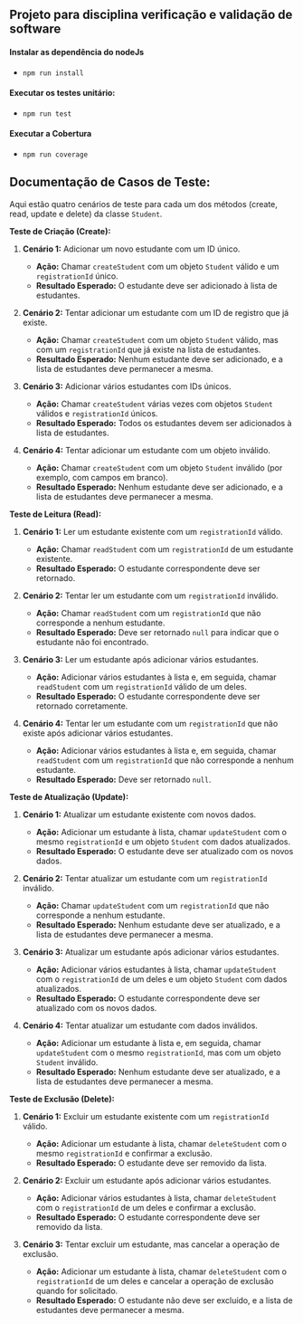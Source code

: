 ## Projeto para disciplina verificação e validação de software

#### Instalar as dependência do nodeJs

- `npm run install`

#### Executar os testes unitário:

- `npm run test`

#### Executar a Cobertura

- `npm run coverage`

## Documentação de Casos de Teste:

Aqui estão quatro cenários de teste para cada um dos métodos (create, read, update e delete) da classe `Student`.

**Teste de Criação (Create):**
1. **Cenário 1:** Adicionar um novo estudante com um ID único.
    - **Ação:** Chamar `createStudent` com um objeto `Student` válido e um `registrationId` único.
    - **Resultado Esperado:** O estudante deve ser adicionado à lista de estudantes.

2. **Cenário 2:** Tentar adicionar um estudante com um ID de registro que já existe.
    - **Ação:** Chamar `createStudent` com um objeto `Student` válido, mas com um `registrationId` que já existe na lista de estudantes.
    - **Resultado Esperado:** Nenhum estudante deve ser adicionado, e a lista de estudantes deve permanecer a mesma.

3. **Cenário 3:** Adicionar vários estudantes com IDs únicos.
    - **Ação:** Chamar `createStudent` várias vezes com objetos `Student` válidos e `registrationId` únicos.
    - **Resultado Esperado:** Todos os estudantes devem ser adicionados à lista de estudantes.

4. **Cenário 4:** Tentar adicionar um estudante com um objeto inválido.
    - **Ação:** Chamar `createStudent` com um objeto `Student` inválido (por exemplo, com campos em branco).
    - **Resultado Esperado:** Nenhum estudante deve ser adicionado, e a lista de estudantes deve permanecer a mesma.

**Teste de Leitura (Read):**
1. **Cenário 1:** Ler um estudante existente com um `registrationId` válido.
    - **Ação:** Chamar `readStudent` com um `registrationId` de um estudante existente.
    - **Resultado Esperado:** O estudante correspondente deve ser retornado.

2. **Cenário 2:** Tentar ler um estudante com um `registrationId` inválido.
    - **Ação:** Chamar `readStudent` com um `registrationId` que não corresponde a nenhum estudante.
    - **Resultado Esperado:** Deve ser retornado `null` para indicar que o estudante não foi encontrado.

3. **Cenário 3:** Ler um estudante após adicionar vários estudantes.
    - **Ação:** Adicionar vários estudantes à lista e, em seguida, chamar `readStudent` com um `registrationId` válido de um deles.
    - **Resultado Esperado:** O estudante correspondente deve ser retornado corretamente.

4. **Cenário 4:** Tentar ler um estudante com um `registrationId` que não existe após adicionar vários estudantes.
    - **Ação:** Adicionar vários estudantes à lista e, em seguida, chamar `readStudent` com um `registrationId` que não corresponde a nenhum estudante.
    - **Resultado Esperado:** Deve ser retornado `null`.

**Teste de Atualização (Update):**
1. **Cenário 1:** Atualizar um estudante existente com novos dados.
    - **Ação:** Adicionar um estudante à lista, chamar `updateStudent` com o mesmo `registrationId` e um objeto `Student` com dados atualizados.
    - **Resultado Esperado:** O estudante deve ser atualizado com os novos dados.

2. **Cenário 2:** Tentar atualizar um estudante com um `registrationId` inválido.
    - **Ação:** Chamar `updateStudent` com um `registrationId` que não corresponde a nenhum estudante.
    - **Resultado Esperado:** Nenhum estudante deve ser atualizado, e a lista de estudantes deve permanecer a mesma.

3. **Cenário 3:** Atualizar um estudante após adicionar vários estudantes.
    - **Ação:** Adicionar vários estudantes à lista, chamar `updateStudent` com o `registrationId` de um deles e um objeto `Student` com dados atualizados.
    - **Resultado Esperado:** O estudante correspondente deve ser atualizado com os novos dados.

4. **Cenário 4:** Tentar atualizar um estudante com dados inválidos.
    - **Ação:** Adicionar um estudante à lista e, em seguida, chamar `updateStudent` com o mesmo `registrationId`, mas com um objeto `Student` inválido.
    - **Resultado Esperado:** Nenhum estudante deve ser atualizado, e a lista de estudantes deve permanecer a mesma.

**Teste de Exclusão (Delete):**
1. **Cenário 1:** Excluir um estudante existente com um `registrationId` válido.
    - **Ação:** Adicionar um estudante à lista, chamar `deleteStudent` com o mesmo `registrationId` e confirmar a exclusão.
    - **Resultado Esperado:** O estudante deve ser removido da lista.

3. **Cenário 2:** Excluir um estudante após adicionar vários estudantes.
    - **Ação:** Adicionar vários estudantes à lista, chamar `deleteStudent` com o `registrationId` de um deles e confirmar a exclusão.
    - **Resultado Esperado:** O estudante correspondente deve ser removido da lista.

4. **Cenário 3:** Tentar excluir um estudante, mas cancelar a operação de exclusão.
    - **Ação:** Adicionar um estudante à lista, chamar `deleteStudent` com o `registrationId` de um deles e cancelar a operação de exclusão quando for solicitado.
    - **Resultado Esperado:** O estudante não deve ser excluído, e a lista de estudantes deve permanecer a mesma.